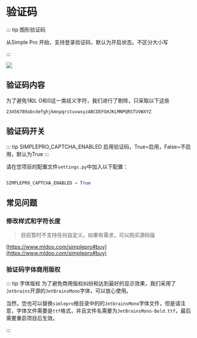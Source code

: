 # 验证码 <Badge type="tip" text="7.2" />

::: tip 图形验证码

从Simple Pro <Badge type="tip" text="7.2" /> 开始，支持登录验证码，默认为开启状态。不区分大小写

:::

![](/images/captcha.png)


## 验证码内容

为了避免1和L O和0这一类歧义字符，我们进行了剔除，只采取以下这些

```shell
23456789abcdefghjkmnpqrstuvwxyzABCDEFGHJKLMNPQRSTUVWXYZ
```

## 验证码开关

::: tip SIMPLEPRO_CAPTCHA_ENABLED
启用验证码，True=启用，False=不启用，默认为True
:::

请在您项目的配置文件`settings.py`中加入以下配置：

```python

SIMPLEPRO_CAPTCHA_ENABLED = True

```
## 常见问题


### 修改样式和字符长度

> 目前暂时不支持任何自定义，如果有需求，可以购买源码版

[https://www.mldoo.com/simplepro#buy](https://www.mldoo.com/simplepro#buy)

### 验证码字体商用版权

::: tip 字体版权
为了避免商用版权纠纷和达到最好的显示效果，我们采用了`Jetbrains`开源的`JetBrainsMono`字体，可以放心使用。

当然，您也可以替换`simlepro`根目录中的的`JetbrainsMono`字体文件，但是请注意，字体文件需要是`ttf`格式，并且文件名需要为`JetBrainsMono-Bold.ttf`，最后需要重启项目后生效。

:::
